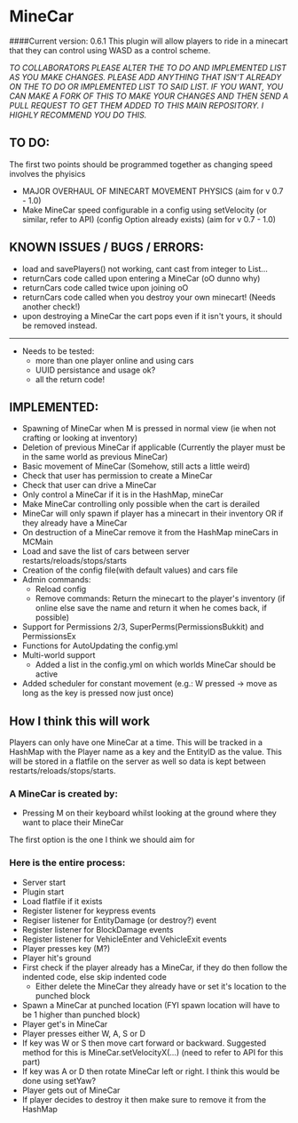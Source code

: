 MineCar
=======
####Current version: 0.6.1
This plugin will allow players to ride in a minecart that they can control using WASD as a control scheme.


*TO COLLABORATORS
PLEASE ALTER THE TO DO AND IMPLEMENTED LIST AS YOU MAKE CHANGES.
PLEASE ADD ANYTHING THAT ISN'T ALREADY ON THE TO DO OR IMPLEMENTED LIST TO SAID LIST.
IF YOU WANT, YOU CAN MAKE A FORK OF THIS TO MAKE YOUR CHANGES AND THEN SEND A PULL REQUEST
TO GET THEM ADDED TO THIS MAIN REPOSITORY. I HIGHLY RECOMMEND YOU DO THIS.*

TO DO:
------
The first two points should be programmed together as changing speed involves the phyisics

 - MAJOR OVERHAUL OF MINECART MOVEMENT PHYSICS (aim for v 0.7 - 1.0)
 - Make MineCar speed configurable in a config using setVelocity (or similar, refer to API) (config Option already exists) (aim for v 0.7 - 1.0)

KNOWN ISSUES / BUGS / ERRORS:
-----------------------------
- load and savePlayers() not working, cant cast from integer to List...
- returnCars code called upon entering a MineCar (oO dunno why)
- returnCars code called twice upon joining oO
- returnCars code called when you destroy your own minecart! (Needs another check!)
- upon destroying a MineCar the cart pops even if it isn't yours, it should be removed instead.

-----------

- Needs to be tested:
    - more than one player online and using cars
    - UUID persistance and usage ok?
    - all the return code!

IMPLEMENTED:
------------
 - Spawning of MineCar when M is pressed in normal view (ie when not crafting or looking at inventory)
 - Deletion of previous MineCar if applicable (Currently the player must be in the same world as previous MineCar)
 - Basic movement of MineCar (Somehow, still acts a little weird)
 - Check that user has permission to create a MineCar
 - Check that user can drive a MineCar
 - Only control a MineCar if it is in the HashMap, mineCar
 - Make MineCar controlling only possible when the cart is derailed
 - MineCar will only spawn if player has a minecart in their inventory OR if they already have a MineCar
 - On destruction of a MineCar remove it from the HashMap mineCars in MCMain
 - Load and save the list of cars between server restarts/reloads/stops/starts
 - Creation of the config file(with default values) and cars file
 - Admin commands:
    - Reload config
    - Remove commands: Return the minecart to the player's inventory
      (if online else save the name and return it when he comes back, if possible)
 - Support for Permissions 2/3, SuperPerms(PermissionsBukkit) and PermissionsEx
 - Functions for AutoUpdating the config.yml
 - Multi-world support
    - Added a list in the config.yml on which worlds MineCar should be active
 - Added scheduler for constant movement (e.g.: W pressed -> move as long as the key is pressed now just once)

How I think this will work
--------------------------

Players can only have one MineCar at a time. This will be tracked in a HashMap with the Player name as a key and
the EntityID as the value. This will be stored in a flatfile on the server as well so data is kept between
restarts/reloads/stops/starts.

### A MineCar is created by:
 - Pressing M on their keyboard whilst looking at the ground where they want to place their MineCar

The first option is the one I think we should aim for

### Here is the entire process:

- Server start
- Plugin start
- Load flatfile if it exists
- Register listener for keypress events
- Regiser listener for EntityDamage (or destroy?) event
- Register listener for BlockDamage events
- Register listener for VehicleEnter and VehicleExit events
- Player presses key (M?)
- Player hit's ground
- First check if the player already has a MineCar, if they do then follow the indented code, else skip indented code
	- Either delete the MineCar they already have or set it's location to the punched block
- Spawn a MineCar at punched location (FYI spawn location will have to be 1 higher than punched block)
- Player get's in MineCar
- Player presses either W, A, S or D
- If key was W or S then move cart forward or backward. Suggested method for this is MineCar.setVelocityX(...) (need to refer to API for this part)
- If key was A or D then rotate MineCar left or right. I think this would be done using setYaw?
- Player gets out of MineCar
- If player decides to destroy it then make sure to remove it from the HashMap